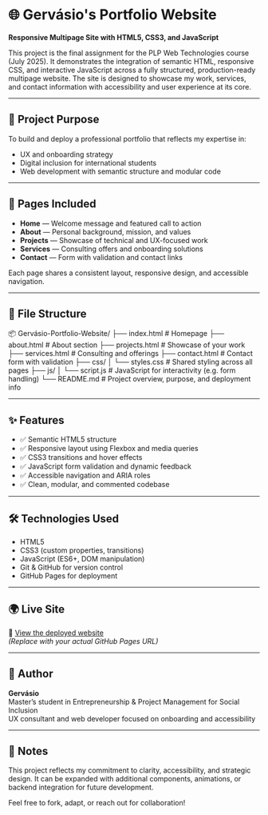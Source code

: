 # 🌐 Gervásio's Portfolio Website  
**Responsive Multipage Site with HTML5, CSS3, and JavaScript**

This project is the final assignment for the PLP Web Technologies course (July 2025). It demonstrates the integration of semantic HTML, responsive CSS, and interactive JavaScript across a fully structured, production-ready multipage website. The site is designed to showcase my work, services, and contact information with accessibility and user experience at its core.

---

## 🚀 Project Purpose

To build and deploy a professional portfolio that reflects my expertise in:
- UX and onboarding strategy
- Digital inclusion for international students
- Web development with semantic structure and modular code

---

## 🧩 Pages Included

- **Home** — Welcome message and featured call to action  
- **About** — Personal background, mission, and values  
- **Projects** — Showcase of technical and UX-focused work  
- **Services** — Consulting offers and onboarding solutions  
- **Contact** — Form with validation and contact links

Each page shares a consistent layout, responsive design, and accessible navigation.

---

## 📁 File Structure
📦 Gervásio-Portfolio-Website/
├── index.html           # Homepage
├── about.html           # About section
├── projects.html        # Showcase of your work
├── services.html        # Consulting and offerings
├── contact.html         # Contact form with validation
├── css/
│   └── styles.css       # Shared styling across all pages
├── js/
│   └── script.js        # JavaScript for interactivity (e.g. form handling)
└── README.md            # Project overview, purpose, and deployment info

---

## ✨ Features

- ✅ Semantic HTML5 structure  
- ✅ Responsive layout using Flexbox and media queries  
- ✅ CSS3 transitions and hover effects  
- ✅ JavaScript form validation and dynamic feedback  
- ✅ Accessible navigation and ARIA roles  
- ✅ Clean, modular, and commented codebase

---

## 🛠️ Technologies Used

- HTML5  
- CSS3 (custom properties, transitions)  
- JavaScript (ES6+, DOM manipulation)  
- Git & GitHub for version control  
- GitHub Pages for deployment

---

## 🌍 Live Site

🔗 [View the deployed website](https://your-github-username.github.io/portfolio-website)  
*(Replace with your actual GitHub Pages URL)*

---

## 👤 Author

**Gervásio**  
Master’s student in Entrepreneurship & Project Management for Social Inclusion  
UX consultant and web developer focused on onboarding and accessibility 

---

## 📌 Notes

This project reflects my commitment to clarity, accessibility, and strategic design. It can be expanded with additional components, animations, or backend integration for future development.

Feel free to fork, adapt, or reach out for collaboration!
